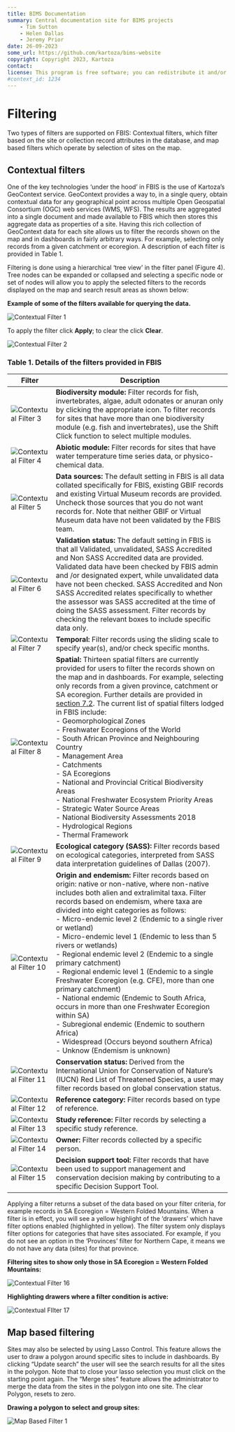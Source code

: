 ```yaml
---
title: BIMS Documentation
summary: Central documentation site for BIMS projects
    - Tim Sutton
    - Helen Dallas
    - Jeremy Prior
date: 26-09-2023
some_url: https://github.com/kartoza/bims-website
copyright: Copyright 2023, Kartoza
contact: 
license: This program is free software; you can redistribute it and/or modify it under the terms of the GNU Affero General Public License as published by the Free Software Foundation; either version 3 of the License, or (at your option) any later version.
#context_id: 1234
---
```


# Filtering

Two types of filters are supported on FBIS: Contextual filters, which filter based on the site or collection record attributes in the database, and map based filters which operate by selection of sites on the map.

## Contextual filters

One of the key technologies ‘under the hood’ in FBIS is the use of Kartoza’s GeoContext service. GeoContext provides a way to, in a single query, obtain contextual data for any geographical point across multiple Open Geospatial Consortium (OGC) web services (WMS, WFS). The results are aggregated into a single document and made available to FBIS which then stores this aggregate data as properties of a site. Having this rich collection of GeoContext data for each site allows us to filter the records shown on the map and in dashboards in fairly arbitrary ways. For example, selecting only records from a given catchment or ecoregion. A description of each filter is provided in Table 1.  

Filtering is done using a hierarchical ‘tree view’ in the filter panel (Figure 4). Tree nodes can be expanded or collapsed and selecting a specific node or set of nodes will allow you to apply the selected filters to the records displayed on the map and search result areas as shown below:

**Example of some of the filters available for querying the data.**

![Contextual Filter 1](img/contextual-filter-1.png)

To apply the filter click **Apply**; to clear the click **Clear**.

![Contextual Filter 2](img/contextual-filter-2.png)

### Table 1. Details of the filters provided in FBIS

<!-- The <br>'s in the 'spatial' and 'Origin and endemism' cells are to allow for the lists -->
| Filter | Description |
| -- | -- |
| ![Contextual Filter 3](img/contextual-filter-3.png) | **Biodiversity module:** Filter records for fish, invertebrates, algae, adult odonates or anuran only by clicking the appropriate icon. To filter records for sites that have more than one biodiversity module (e.g. fish and invertebrates), use the Shift Click function to select multiple modules. |
| ![Contextual Filter 4](img/contextual-filter-4.png) | **Abiotic module:** Filter records for sites that have water temperature time series data, or physico-chemical data. |
| ![Contextual Filter 5](img/contextual-filter-5.png) | **Data sources:** The default setting in FBIS is all data collated specifically for FBIS, existing GBIF records and existing Virtual Museum records are provided. Uncheck those sources that you do not want records for. Note that neither GBIF or Virtual Museum data have not been validated by the FBIS team. |
| ![Contextual Filter 6](img/contextual-filter-6.png) | **Validation status:** The default setting in FBIS is that all Validated, unvalidated, SASS Accredited and Non SASS Accredited data are provided. Validated data have been checked by FBIS admin and /or designated expert, while unvalidated data have not been checked. SASS Accredited and Non SASS Accredited relates specifically to whether the assessor was SASS accredited at the time of doing the SASS assessment. Filter records by checking the relevant boxes to include specific data only. |
| ![Contextual Filter 7](img/contextual-filter-7.png) | **Temporal:** Filter records using the sliding scale to specify year(s), and/or check specific months. |
| ![Contextual Filter 8](img/contextual-filter-8.png) | **Spatial:** Thirteen spatial filters are currently provided for users to filter the records shown on the map and in dashboards. For example, selecting only records from a given province, catchment or SA ecoregion. Further details are provided in [section 7.2](mapping.md). The current list of spatial filters lodged in FBIS include:<br> - Geomorphological Zones<br> - Freshwater Ecoregions of the World<br> - South African Province and Neighbouring Country<br> - Management Area<br> - Catchments<br> - SA Ecoregions<br> - National and Provincial Critical Biodiversity Areas<br> - National Freshwater Ecosystem Priority Areas<br> - Strategic Water Source Areas<br> - National Biodiversity Assessments 2018<br> - Hydrological Regions<br> - Thermal Framework |
| ![Contextual Filter 9](img/contextual-filter-9.png) | **Ecological category (SASS):** Filter records based on ecological categories, interpreted from SASS data interpretation guidelines of Dallas (2007). |
| ![Contextual Filter 10](img/contextual-filter-10.png) | **Origin and endemism:** Filter records based on origin: native or non-native, where non-native includes both alien and extralimital taxa. Filter records based on endemism, where taxa are divided into eight categories as follows:<br> - Micro-endemic level 2 (Endemic to a single river or wetland)<br> - Micro-endemic level 1 (Endemic to less than 5 rivers or wetlands)<br> - Regional endemic level 2 (Endemic to a single primary catchment)<br> - Regional endemic level 1 (Endemic to a single Freshwater Ecoregion (e.g. CFE), more than one primary catchment)<br> - National endemic (Endemic to South Africa, occurs in more than one Freshwater Ecoregion within SA)<br> - Subregional endemic (Endemic to southern Africa)<br> - Widespread (Occurs beyond southern Africa)<br> - Unknow (Endemism is unknown) |
| ![Contextual Filter 11](img/contextual-filter-11.png) | **Conservation status:** Derived from the International Union for Conservation of Nature’s (IUCN) Red List of Threatened Species, a user may filter records based on global conservation status. |
| ![Contextual Filter 12](img/contextual-filter-12.png) | **Reference category:** Filter records based on type of reference. |
| ![Contextual Filter 13](img/contextual-filter-13.png) | **Study reference:** Filter records by selecting a specific study reference. |
| ![Contextual Filter 14](img/contextual-filter-14.png) | **Owner:** Filter records collected by a specific person. |
| ![Contextual Filter 15](img/contextual-filter-15.png) | **Decision support tool:** Filter records that have been used to support management and conservation decision making by contributing to a specific Decision Support Tool. |

Applying a filter returns a subset of the data based on your filter criteria, for example records in SA Ecoregion = Western Folded Mountains.  When a filter is in effect, you will see a yellow highlight of the ‘drawers’ which have filter options enabled (highlighted in yellow). The filter system only displays filter options for categories that have sites associated. For example, if you do not see an option in the ‘Provinces’ filter for Northern Cape, it means we do not have any data (sites) for that province.

**Filtering sites to show only those in SA Ecoregion = Western Folded Mountains:**

![Contextual Filter 16](img/contextual-filter-16.png)

**Highlighting drawers where a filter condition is active:**

![Contextual FIlter 17](img/contextual-filter-17.png)

## Map based filtering

Sites may also be selected by using Lasso Control. This feature allows the user to draw a polygon around specific sites to include in dashboards. By clicking “Update search” the user will see the search results for all the sites in the polygon. Note that to close your lasso selection you must click on the starting point again.  The “Merge sites” feature allows the administrator to merge the data from the sites in the polygon into one site. The clear Polygon, resets to zero.

**Drawing a polygon to select and group sites:**

![Map Based Filter 1](img/map-based-filter-1.png)
